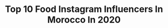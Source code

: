 ---
title: Top 10 Food Instagram Influencers In Morocco In 2020
description: >-
  Find top food Instagram influencers in Morocco in 2020. Most popular hashtags: #ootd #fashion #style #maroc.
platform: Instagram
profiles:
  - username: "lesfitkho"
    fullname: >-
      FitKho
    location: "Morocco"
    followers: 20605
    engagement: 559
    commentsToLikes: 0.137725
    avatar: "https://scontent-ams4-1.cdninstagram.com/v/t51.2885-19/s320x320/21296094_1773667565981550_4266734087961575424_a.jpg?_nc_ht=scontent-ams4-1.cdninstagram.com&_nc_ohc=5r6Qt21NrHoAX92bOJD&oh=d8fd2ed2ed7d6ec8386af9898f9b1937&oe=5EB97830"
    verified: false
    hashtags: "#friends, #yogi, #snowboard, #snowfall"
  - username: "asmrarabi"
    fullname: >-
      ASMR ARABIC Food
    location: "Morocco"
    followers: 94240
    engagement: 426
    commentsToLikes: 0.041546
    avatar: "https://scontent-nrt1-1.cdninstagram.com/v/t51.2885-19/s320x320/71102863_531578850932692_7579793957979160576_n.jpg?_nc_ht=scontent-nrt1-1.cdninstagram.com&_nc_ohc=emhkZcKxhnAAX9IlAAO&oh=ec14cec05d6cba088619c52ea90af7c6&oe=5EA6B083"
    verified: false
    hashtags: "#recette, #falafel, #sugar, #stayathome"
  - username: "healthysistersnl"
    fullname: >-
      Healthy Sisters
    location: "Morocco"
    followers: 60058
    engagement: 169
    commentsToLikes: 0.044991
    avatar: "https://scontent-lhr8-1.cdninstagram.com/v/t51.2885-19/s320x320/64599495_427815938059473_3166022390488498176_n.jpg?_nc_ht=scontent-lhr8-1.cdninstagram.com&_nc_ohc=fcEyE9N44D4AX_0_n84&oh=82cf1ccf2f16d6fb3488a9ca5ef1b34c&oe=5EBADFB5"
    verified: true
    hashtags: "#eathealthy, #throwbackthursday, #niveaxhealthysisters, #couscous"
  - username: "alharbialaa"
    fullname: >-
      علاء الحربي | مصور
    location: "Morocco"
    followers: 2003
    engagement: 2056
    commentsToLikes: 0.018663
    avatar: "https://scontent-hbe1-1.cdninstagram.com/v/t51.2885-19/s320x320/80409972_816548905439591_4880387440277192704_n.jpg?_nc_ht=scontent-hbe1-1.cdninstagram.com&_nc_ohc=JOudYTeFNNQAX801IzP&oh=c9b9c5d8a2659118da993793ad4652a6&oe=5EA0A11E"
    verified: false
    hashtags: "#korean, #model, #apple, #hipacontest"
  - username: "harry_basel"
    fullname: >-
      
    location: "Morocco"
    followers: 6381
    engagement: 480
    commentsToLikes: 0.007819
    avatar: "https://scontent-ams4-1.cdninstagram.com/v/t51.2885-19/s320x320/46274988_2259032187448497_3625828803080617984_n.jpg?_nc_ht=scontent-ams4-1.cdninstagram.com&_nc_ohc=OlA_IJwM4b4AX-Ho9Vu&oh=227d9ba9d1b340795d837cc28be19d2c&oe=5EAEF579"
    verified: false
    hashtags: "#phranangbeach, #dine, #thaistyle, #thaitemple"
  - username: "mimi_sweetvideo"
    fullname: >-
      Mimisweetvideo| blog personnel
    location: "Morocco"
    followers: 5438
    engagement: 659
    commentsToLikes: 0.005964
    avatar: "https://scontent-sin6-1.cdninstagram.com/v/t51.2885-19/s320x320/83225628_627911671359352_2959932069871878144_n.jpg?_nc_ht=scontent-sin6-1.cdninstagram.com&_nc_ohc=QKjmiyDmMDkAX9aaf3m&oh=49f685d7a6ddf3d86412dde276fda42c&oe=5E9DF201"
    verified: false
    hashtags: "#gateau, #mimi, #chocolatetarts"
  - username: "oujador"
    fullname: >-
      AYOUB OUJADOR
    location: "Morocco"
    followers: 12948
    engagement: 1000
    commentsToLikes: 0.028999
    avatar: "https://scontent-atl3-1.cdninstagram.com/v/t51.2885-19/s320x320/84228034_185858542785146_6854973172572225536_n.jpg?_nc_ht=scontent-atl3-1.cdninstagram.com&_nc_ohc=L5fcGDe_nPkAX824qYl&oh=f16439b8971a95ffdc6e9a786cd7cadb&oe=5EBA1E61"
    verified: false
    hashtags: "#turkishfashion, #toyphotography, #friends, #fashiongram"
  - username: "yasminerie"
    fullname: >-
      Curly Yasmina 🐚
    location: "Morocco"
    followers: 28843
    engagement: 838
    commentsToLikes: 0.026747
    avatar: "https://scontent-ams4-1.cdninstagram.com/v/t51.2885-19/s320x320/91792461_258041495225872_5795398014730240000_n.jpg?_nc_ht=scontent-ams4-1.cdninstagram.com&_nc_ohc=IWKeWilKVDgAX-SCY4N&oh=15ea840697789b927a541986cdd16481&oe=5EBA1BD6"
    verified: false
    hashtags: "#disney, #traveladdict, #museedulouvre, #smile"
  - username: "malakiies"
    fullname: >-
      Malak
    location: "Morocco"
    followers: 160909
    engagement: 462
    commentsToLikes: 0.010257
    avatar: "https://scontent-lhr8-1.cdninstagram.com/v/t51.2885-19/s320x320/88360958_187677282514925_4322694801704091648_n.jpg?_nc_ht=scontent-lhr8-1.cdninstagram.com&_nc_ohc=bQUXNNJEpz0AX8ThD42&oh=5a22ffc66283bf544539fe8a9b6fe872&oe=5EBB7CA8"
    verified: false
    hashtags: "#coronavirus, #fashionblogger, #outfitstyle, #islascanarias"
  - username: "dirndlontour"
    fullname: >-
      Dirndl on Tour
    location: "Morocco"
    followers: 20852
    engagement: 539
    commentsToLikes: 0.060338
    avatar: "https://scontent-lhr8-1.cdninstagram.com/v/t51.2885-19/s320x320/61707330_2275564116043789_5025190050753675264_n.jpg?_nc_ht=scontent-lhr8-1.cdninstagram.com&_nc_ohc=ZTnVvfSQp0AAX_iKFHL&oh=42779ff858051f2cacb1047245c3ffb4&oe=5EBA36D3"
    verified: false
    hashtags: "#trachten, #spring, #spicy, #selfietime"
---